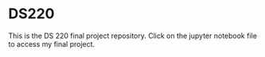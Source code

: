 # DS220

This is the DS 220 final project repository.
Click on the jupyter notebook file to access my final project.
